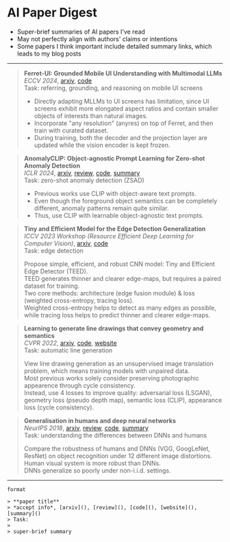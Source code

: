 # AI Paper Digest

- Super-brief summaries of AI papers I've read
- May not perfectly align with authors' claims or intentions
- Some papers I think important include detailed summary links, which leads to my blog posts


---



> **Ferret-UI: Grounded Mobile UI Understanding with Multimodal LLMs**  
> *ECCV 2024*, [arxiv](https://arxiv.org/abs/2404.05719), [code](https://github.com/apple/ml-ferret)  
> Task: referring, grounding, and reasoning on mobile UI screens  
> - Directly adapting MLLMs to UI screens has limitation, since UI screens exhibit more elongated aspect ratios and contain smaller objects of interests than natural images.  
> - Incorporate "any resolution" (anyres) on top of Ferret, and then train with curated dataset.  
> - During training, both the decoder and the projection layer are updated while the vision encoder is kept frozen.  



> **AnomalyCLIP: Object-agnostic Prompt Learning for Zero-shot Anomaly Detection**  
> *ICLR 2024*, [arxiv](https://arxiv.org/abs/2310.18961), [review](https://openreview.net/forum?id=buC4E91xZE), [code](https://github.com/zqhang/AnomalyCLIP), [summary](https://jasonleex1995.github.io/docs/07_papers/2310.18961.html)  
> Task: zero-shot anomaly detection (ZSAD)  
> 
> - Previous works use CLIP with object-aware text prompts.  
> - Even though the foreground object semantics can be completely different, anomaly patterns remain quite similar.  
> - Thus, use CLIP with learnable object-agnostic text prompts.  



> **Tiny and Efficient Model for the Edge Detection Generalization**  
> *ICCV 2023 Workshop (Resource Efficient Deep Learning for Computer Vision)*, [arxiv](https://arxiv.org/abs/2308.06468), [code](https://github.com/xavysp/TEED)   
> Task: edge detection  
> 
> Propose simple, efficient, and robust CNN model: Tiny and Efficient Edge Detector (TEED).  
> TEED generates thinner and clearer edge-maps, but requires a paired dataset for training.  
> Two core methods: architecture (edge fusion module) & loss (weighted cross-entropy, tracing loss).  
> Weighted cross-entropy helps to detect as many edges as possible, while tracing loss helps to predict thinner and clearer edge-maps.  



> **Learning to generate line drawings that convey geometry and semantics**  
> *CVPR 2022*, [arxiv](https://arxiv.org/abs/2203.12691), [code](https://github.com/carolineec/informative-drawings), [website](https://carolineec.github.io/informative_drawings/)  
> Task: automatic line generation  
> 
> View line drawing generation as an unsupervised image translation problem, which means training models with unpaired data.  
> Most previous works solely consider preserving photographic appearence through cycle consistency.  
> Instead, use 4 losses to improve quality: adversarial loss (LSGAN), geometry loss (pseudo depth map), semantic loss (CLIP), appearance loss (cycle consistency).  



> **Generalisation in humans and deep neural networks**    
> *NeurIPS 2018*, [arxiv](https://arxiv.org/abs/1808.08750), [review](https://papers.nips.cc/paper_files/paper/2018/hash/0937fb5864ed06ffb59ae5f9b5ed67a9-Abstract.html), [code](https://github.com/rgeirhos/generalisation-humans-DNNs), [summary](https://jasonleex1995.github.io/docs/07_papers/1808.08750.html)  
> Task: understanding the differences between DNNs and humans   
> 
> Compare the robustness of humans and DNNs (VGG, GoogLeNet, ResNet) on object recognition under 12 different image distortions.  
> Human visual system is more robust than DNNs.  
> DNNs generalize so poorly under non-i.i.d. settings.  



---
```
format

> **paper title**  
> *accept info*, [arxiv](), [review](), [code](), [website](), [summary]()  
> Task:  
> 
> super-brief summary

```